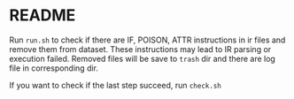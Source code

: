 # README

Run `run.sh` to check if there are IF, POISON, ATTR instructions in ir files and remove them from dataset.
These instructions may lead to IR parsing or execution failed.
Removed files will be save to `trash` dir and there are log file in corresponding dir.

If you want to check if the last step succeed, run `check.sh` 
